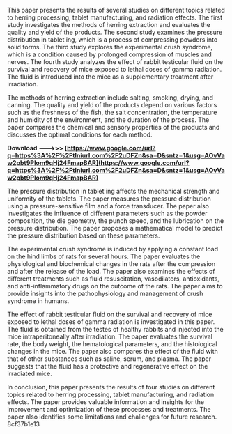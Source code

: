 
 
This paper presents the results of several studies on different topics related to herring processing, tablet manufacturing, and radiation effects. The first study investigates the methods of herring extraction and evaluates the quality and yield of the products. The second study examines the pressure distribution in tablet ing, which is a process of compressing powders into solid forms. The third study explores the experimental crush syndrome, which is a condition caused by prolonged compression of muscles and nerves. The fourth study analyzes the effect of rabbit testicular fluid on the survival and recovery of mice exposed to lethal doses of gamma radiation. The fluid is introduced into the mice as a supplementary treatment after irradiation.
  
The methods of herring extraction include salting, smoking, drying, and canning. The quality and yield of the products depend on various factors such as the freshness of the fish, the salt concentration, the temperature and humidity of the environment, and the duration of the process. The paper compares the chemical and sensory properties of the products and discusses the optimal conditions for each method.
 
**Download --->>> [https://www.google.com/url?q=https%3A%2F%2Ftlniurl.com%2F2uDFZn&sa=D&sntz=1&usg=AOvVaw2pbt9PIom9qHj24FmapBAR](https://www.google.com/url?q=https%3A%2F%2Ftlniurl.com%2F2uDFZn&sa=D&sntz=1&usg=AOvVaw2pbt9PIom9qHj24FmapBAR)**


  
The pressure distribution in tablet ing affects the mechanical strength and uniformity of the tablets. The paper measures the pressure distribution using a pressure-sensitive film and a force transducer. The paper also investigates the influence of different parameters such as the powder composition, the die geometry, the punch speed, and the lubrication on the pressure distribution. The paper proposes a mathematical model to predict the pressure distribution based on these parameters.

The experimental crush syndrome is induced by applying a constant load on the hind limbs of rats for several hours. The paper evaluates the physiological and biochemical changes in the rats after the compression and after the release of the load. The paper also examines the effects of different treatments such as fluid resuscitation, vasodilators, antioxidants, and anti-inflammatory drugs on the outcome of the rats. The paper aims to provide insights into the pathophysiology and management of crush syndrome in humans.
  
The effect of rabbit testicular fluid on the survival and recovery of mice exposed to lethal doses of gamma radiation is investigated in this paper. The fluid is obtained from the testes of healthy rabbits and injected into the mice intraperitoneally after irradiation. The paper evaluates the survival rate, the body weight, the hematological parameters, and the histological changes in the mice. The paper also compares the effect of the fluid with that of other substances such as saline, serum, and plasma. The paper suggests that the fluid has a protective and regenerative effect on the irradiated mice.
  
In conclusion, this paper presents the results of four studies on different topics related to herring processing, tablet manufacturing, and radiation effects. The paper provides valuable information and insights for the improvement and optimization of these processes and treatments. The paper also identifies some limitations and challenges for future research.
 8cf37b1e13
 
